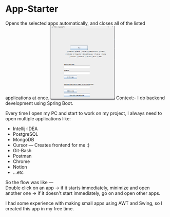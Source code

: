 # App-Starter
Opens the selected apps automatically, and closes all of the listed applications at once.
<img src="AppStarterSS.png" alt="App Screenshot" width="200"/>
Context:-
I do backend development using Spring Boot.

Every time I open my PC and start to work on my project, I always need to open multiple applications like:

- Intellij-IDEA  
- PostgreSQL  
- MongoDB  
- Cursor — Creates frontend for me :)  
- Git-Bash  
- Postman  
- Chrome  
- Notion  
- ...etc  

So the flow was like —  
Double click on an app → if it starts immediately, minimize and open another one → if it doesn't start immediately, go on and open other apps.

I had some experience with making small apps using AWT and Swing, so I created this app in my free time.
